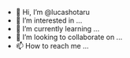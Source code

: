 - 👋 Hi, I’m @lucashotaru
- 👀 I’m interested in ...
- 🌱 I’m currently learning ...
- 💞️ I’m looking to collaborate on ...
- 📫 How to reach me ...

<!---
lucashotaru/lucashotaru is a ✨ special ✨ repository because its `README.md` (this file) appears on your GitHub profile.
You can click the Preview link to take a look at your changes.
--->
